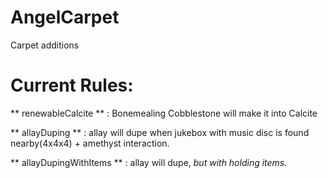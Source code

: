 # AngelCarpet


 Carpet additions 

# Current Rules:
 
** renewableCalcite ** : Bonemealing Cobblestone will make it into Calcite
	
** allayDuping ** : allay will dupe when jukebox with music disc is found nearby(4x4x4) + amethyst interaction.
	
** allayDupingWithItems ** : allay will dupe, *but with holding items.*

